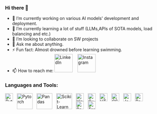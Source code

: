 ### Hi there 👋

- 🔭 I’m currently working on various AI models' development and deployment.
- 🌱 I’m currently learning a lot of stuff (LLMs,APIs of SOTA models, load balancing and etc.)
- 👯 I’m looking to collaborate on SW projects
- 💬 Ask me about anything. 
- ⚡ Fun fact: Almost drowned before learning swimming. 
- 📫 How to reach me: [<img alt="LinkedIn" width="60px" src="https://upload.wikimedia.org/wikipedia/commons/0/01/LinkedIn_Logo.svg" />](https://linkedin.com/in/dastan-zhumazhanov-43bb36143/r#gh-light-mode-only) &nbsp;&nbsp;
[<img alt="Instagram" width="60px" src="https://upload.wikimedia.org/wikipedia/commons/e/e7/Instagram_logo_2016.svg" />](https://instagram.com/shinixxhi/r#gh-dark-mode-only)

### Languages and Tools:


<img align="left" alt="Python" width="26px" src="https://upload.wikimedia.org/wikipedia/commons/c/c3/Python-logo-notext.svg" style="padding-right:10px;" />
<img align="left" alt="Pytorch" width="52px" src="https://upload.wikimedia.org/wikipedia/commons/c/c6/PyTorch_logo_black.svg" style="padding-right:10px;" />
<img align="left" alt="Pandas" width="52px" src="https://upload.wikimedia.org/wikipedia/commons/e/ed/Pandas_logo.svg" style="padding-right:10px;" />
<img align="left" alt="Scikit-Learn" width="52px" src="https://upload.wikimedia.org/wikipedia/commons/0/05/Scikit_learn_logo_small.svg" style="padding-right:10px;" />
<img align="left" alt="Visual Studio Code" width="26px" src="https://cdn.jsdelivr.net/gh/devicons/devicon/icons/vscode/vscode-original.svg" style="padding-right:10px;" />
<img align="left" alt="C++" width="26px" src="https://upload.wikimedia.org/wikipedia/commons/1/18/ISO_C%2B%2B_Logo.svg" style="padding-right:10px;" />
<img align="left" alt="HTML5" width="26px" src="https://cdn.jsdelivr.net/gh/devicons/devicon/icons/html5/html5-original.svg" style="padding-right:10px;" />
<img align="left" alt="CSS3" width="26px" src="https://cdn.jsdelivr.net/gh/devicons/devicon/icons/css3/css3-original.svg" style="padding-right:10px;" />
<img align="left" alt="JavaScript" width="26px" src="https://cdn.jsdelivr.net/gh/devicons/devicon/icons/javascript/javascript-original.svg" style="padding-right:10px;" />
<img align="left" alt="React" width="26px" src="https://cdn.jsdelivr.net/gh/devicons/devicon/icons/react/react-original.svg" style="padding-right:10px;" />
<img align="left" alt="PostgreSql" width="26px" src="https://upload.wikimedia.org/wikipedia/commons/2/29/Postgresql_elephant.svg" style="padding-right:10px;" />
<img align="left" alt="Terminal" width="26px" src="https://upload.wikimedia.org/wikipedia/commons/5/51/Windows_Terminal_logo.svg" />

<br />
<br />

<!-- 
  <img align="left" alt="Dastan's GitHub Stats" src="https://github-readme-stats.vercel.app/api?username=doxg&show_icons=true&hide_border=false&title_color=ff652f&icon_color=FFE400&bg_color=09131B&text_color=ffffff&border_color=0c1a25" /> -->
